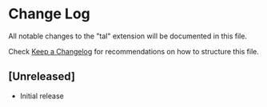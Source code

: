 # Change Log

All notable changes to the "tal" extension will be documented in this file.

Check [Keep a Changelog](http://keepachangelog.com/) for recommendations on how to structure this file.

## [Unreleased]

- Initial release